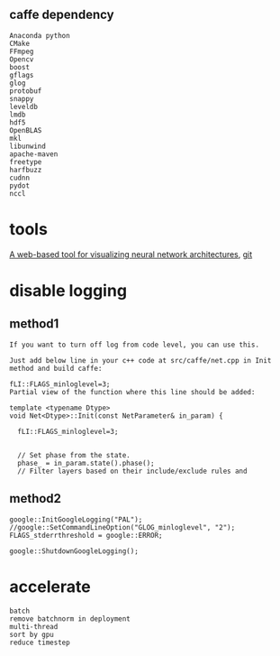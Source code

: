## caffe dependency
    Anaconda python
    CMake
    FFmpeg
    Opencv
    boost
    gflags
    glog
    protobuf
    snappy
    leveldb
    lmdb
    hdf5
    OpenBLAS
    mkl
    libunwind
    apache-maven
    freetype
    harfbuzz
    cudnn
    pydot
    nccl
# tools
[A web-based tool for visualizing neural network architectures](http://ethereon.github.io/netscope/quickstart.html), [git](https://github.com/ethereon/netscope)<br>

# disable logging
## method1
    If you want to turn off log from code level, you can use this.

    Just add below line in your c++ code at src/caffe/net.cpp in Init method and build caffe:

    fLI::FLAGS_minloglevel=3;
    Partial view of the function where this line should be added:

    template <typename Dtype>
    void Net<Dtype>::Init(const NetParameter& in_param) {

      fLI::FLAGS_minloglevel=3;


      // Set phase from the state.
      phase_ = in_param.state().phase();
      // Filter layers based on their include/exclude rules and
      
## method2
    google::InitGoogleLogging("PAL");
    //google::SetCommandLineOption("GLOG_minloglevel", "2");
    FLAGS_stderrthreshold = google::ERROR;
    
    google::ShutdownGoogleLogging();
    
# accelerate
    batch
    remove batchnorm in deployment
    multi-thread
    sort by gpu
    reduce timestep
    
